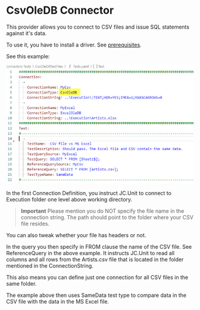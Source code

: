 # CsvOleDB Connector

This provider allows you to connect to CSV files and issue SQL statements against it's data.

To use it, you have to install a driver. See [prerequisites](../installation/prerequisites).

See this example:

![CSV connector](../../Images/media/csv-vs-excel.jpg)

In the first Connection Definition, you instruct JC.Unit to connect to Execution folder one level above working directory. 

> **Important** Please mention you do NOT specify the file name in the connection string. The path should point to the folder where your CSV file resides. 

You can also tweak whether your file has headers or not.

In the query you then specify in FROM clause the name of the CSV file. See ReferenceQuery in the above example. It instructs JC.Unit to read all columns and all rows from the Artists.csv file that is located in the folder mentioned in the ConnectionString.

This also means you can define just one connection for all CSV files in the same folder.

The example above then uses SameData test type to compare data in the CSV file with the data in the MS Excel file.

